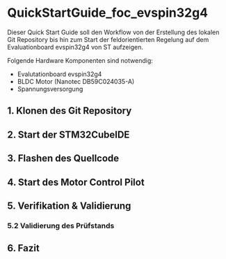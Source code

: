 # QuickStartGuide_foc_evspin32g4

Dieser Quick Start Guide soll den Workflow von der Erstellung des lokalen Git Repository bis hin 
zum Start der feldorientierten Regelung auf dem Evaluationboard evspin32g4 von ST aufzeigen.

Folgende Hardware Komponenten sind notwendig:
 - Evalutationboard evspin32g4
 - BLDC Motor (Nanotec DB59C024035-A)
 - Spannungsversorgung
 
## 1. Klonen des Git Repository




## 2. Start der STM32CubeIDE

## 3. Flashen des Quellcode

## 4. Start des Motor Control Pilot

## 5. Verifikation & Validierung


### 5.2 Validierung des Prüfstands

## 6. Fazit




